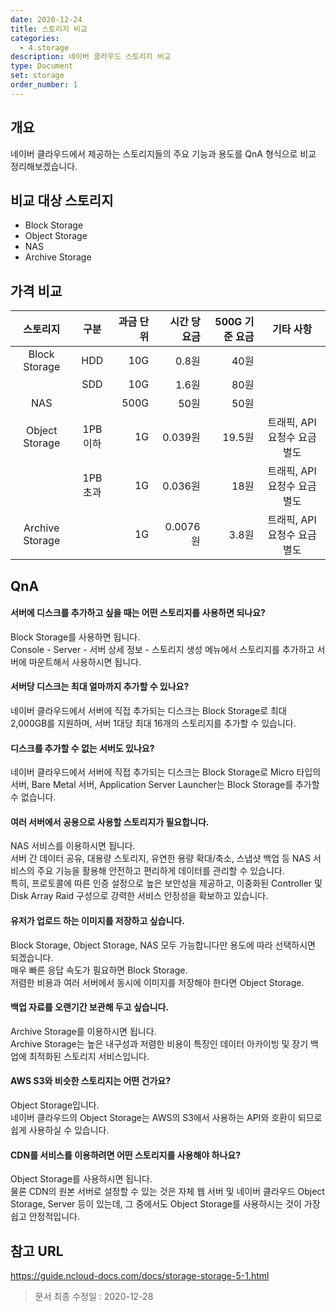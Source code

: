 ```yaml
---
date: 2020-12-24
title: 스토리지 비교
categories:
  - 4.storage
description: 네이버 클라우드 스토리지 비교
type: Document
set: storage
order_number: 1
---
```


## 개요
네이버 클라우드에서 제공하는 스토리지들의 주요 기능과 용도를 QnA 형식으로 비교 정리해보겠습니다.

## 비교 대상 스토리지
- Block Storage
- Object Storage
- NAS
- Archive Storage

## 가격 비교

| 스토리지 | 구분 | 과금 단위 | 시간 당 요금 | 500G 기준 요금 | 기타 사항|
| :----: | :----: | -----: | ----: | -----: | :----: |
| Block Storage | HDD | 10G | 0.8원 | 40원 | |
|  | SDD | 10G | 1.6원 | 80원 | |
| NAS | | 500G | 50원 | 50원 | |
| Object Storage | 1PB 이하 | 1G | 0.039원 | 19.5원 | 트래픽, API요청수 요금 별도 |
|  | 1PB 초과 | 1G | 0.036원 | 18원 | 트래픽, API요청수 요금 별도 |
| Archive Storage |  | 1G | 0.0076원 | 3.8원 | 트래픽, API요청수 요금 별도 |


## QnA
#### 서버에 디스크를 추가하고 싶을 때는 어떤 스토리지를 사용하면 되나요?
Block Storage를 사용하면 됩니다.  
Console - Server - 서버 상세 정보 - 스토리지 생성 메뉴에서 스토리지를 추가하고 서버에 마운트해서 사용하시면 됩니다.  

#### 서버당 디스크는 최대 얼마까지 추가할 수 있나요?
네이버 클라우드에서 서버에 직접 추가되는 디스크는 Block Storage로 최대 2,000GB를 지원하며, 서버 1대당 최대 16개의 스토리지를 추가할 수 있습니다.

#### 디스크를 추가할 수 없는 서버도 있나요?
네이버 클라우드에서 서버에 직접 추가되는 디스크는 Block Storage로 Micro 타입의 서버, Bare Metal 서버, Application Server Launcher는 Block Storage를 추가할 수 없습니다.


#### 여러 서버에서 공용으로 사용할 스토리지가 필요합니다.
NAS 서비스를 이용하시면 됩니다.  
서버 간 데이터 공유, 대용량 스토리지, 유연한 용량 확대/축소, 스냅샷 백업 등 NAS 서비스의 주요 기능을 활용해 안전하고 편리하게 데이터를 관리할 수 있습니다.  
특히, 프로토콜에 따른 인증 설정으로 높은 보안성을 제공하고, 이중화된 Controller 및 Disk Array Raid 구성으로 강력한 서비스 안정성을 확보하고 있습니다.

#### 유저가 업로드 하는 이미지를 저장하고 싶습니다.
Block Storage, Object Storage, NAS 모두 가능합니다만 용도에 따라 선택하시면 되겠습니다.  
매우 빠른 응답 속도가 필요하면 Block Storage.  
저렴한 비용과 여러 서버에서 동시에 이미지를 저장해야 한다면 Object Storage.  

#### 백업 자료를 오랜기간 보관해 두고 싶습니다.
Archive Storage를 이용하시면 됩니다.  
Archive Storage는 높은 내구성과 저렴한 비용이 특징인 데이터 아카이빙 및 장기 백업에 최적화된 스토리지 서비스입니다.

#### AWS S3와 비슷한 스토리지는 어떤 건가요?
Object Storage입니다.  
네이버 클라우드의 Object Storage는 AWS의 S3에서 사용하는 API와 호환이 되므로 쉽게 사용하실 수 있습니다.

#### CDN를 서비스를 이용하려면 어떤 스토리지를 사용해야 하나요?
Object Storage를 사용하시면 됩니다.  
물론 CDN의 원본 서버로 설정할 수 있는 것은 자체 웹 서버 및 네이버 클라우드 Object Storage, Server 등이 있는데, 그 중에서도 Object Storage를 사용하시는 것이 가장 쉽고 안정적입니다.


## 참고 URL
<a href="https://guide.ncloud-docs.com/docs/storage-storage-5-1" target="_blank" style="word-break:break-all;">https://guide.ncloud-docs.com/docs/storage-storage-5-1.html</a>


> 문서 최종 수정일 : 2020-12-28